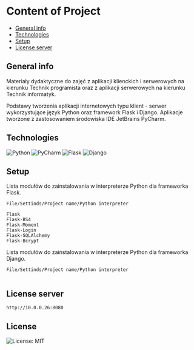 # Content of Project
- [General info](#general-info)
- [Technologies](#technologies)
- [Setup](#setup)
- [License server](#license-server)


## General info <!-- (ogólne informację o projekcie) -->
Materiały dydaktyczne do zajęć z aplikacji klienckich i serwerowych na kierunku Technik programista oraz z aplikacji serwerowych na kierunku Technik informatyk. 

Podstawy tworzenia aplikacji internetowych typu klient - serwer wykorzystujące język Python oraz framework Flask i Django. Aplikacje tworzone z zastosowaniem środowiska IDE JetBrains PyCharm.

## Technologies <!-- (informację o technologiach jakich użyliśmy w projekcie; rekruterzy często sprawdzają właśnie tą sekcję) -->

![Python](https://img.shields.io/badge/python-3670A0?style=for-the-badge&logo=python&logoColor=ffdd54)
![PyCharm](https://img.shields.io/badge/pycharm-143?style=for-the-badge&logo=pycharm&logoColor=black&color=black&labelColor=green)
![Flask](https://img.shields.io/badge/flask-%23000.svg?style=for-the-badge&logo=flask&logoColor=white)
![Django](https://img.shields.io/badge/django-%23092E20.svg?style=for-the-badge&logo=django&logoColor=white)

## Setup <!-- (zwięzła instrukcja, w jaki sposób uruchomić program)-->
Lista modułów do zainstalowania w interpreterze Python dla frameworka Flask.
```commandline
File/Settinds/Project name/Python interpreter

Flask
Flask-BS4
Flask-Moment
Flask-Login
Flask-SQLAlchemy
Flask-Bcrypt
```

Lista modułów do zainstalowania w interpreterze Python dla frameworka Django.
```commandline
File/Settinds/Project name/Python interpreter


```

## License server
```commandline
http://10.0.0.26:8080
```

## License
![License: MIT](https://img.shields.io/badge/License-MIT-yellow.svg)
